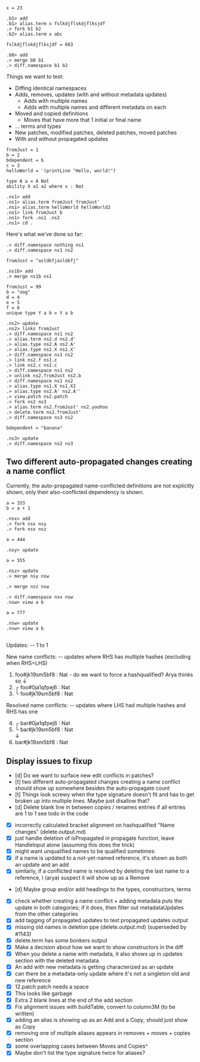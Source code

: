 
```unison:hide
x = 23
```

```ucm
.b1> add
.b1> alias.term x fslkdjflskdjflksjdf
.> fork b1 b2
.b2> alias.term x abc
```
```unison:hide
fslkdjflskdjflksjdf = 663
```
```ucm
.b0> add
.> merge b0 b1
.> diff.namespace b1 b2
```
Things we want to test:

* Diffing identical namespaces
* Adds, removes, updates (with and without metadata updates)
  * Adds with multiple names
  * Adds with multiple names and different metadata on each
* Moved and copied definitions
  * Moves that have more that 1 initial or final name
* ... terms and types
* New patches, modified patches, deleted patches, moved patches
* With and without propagated updates

```unison:hide
fromJust = 1
b = 2
bdependent = b
c = 3
helloWorld = '(printLine "Hello, world!")

type A a = A Nat
ability X a1 a2 where x : Nat
```

```ucm
.ns1> add
.ns1> alias.term fromJust fromJust'
.ns1> alias.term helloWorld helloWorld2
.ns1> link fromJust b
.ns1> fork .ns1 .ns2
.ns1> cd .
```
Here's what we've done so far:
```ucm
.> diff.namespace nothing ns1
.> diff.namespace ns1 ns2
```

```unison:hide
fromJust = "asldkfjasldkfj"
```

```ucm
.ns1b> add
.> merge ns1b ns1
```

```unison:hide
fromJust = 99
b = "oog"
d = 4
e = 5
f = 6
unique type Y a b = Y a b
```

```ucm
.ns2> update
.ns2> links fromJust
.> diff.namespace ns1 ns2
.> alias.term ns2.d ns2.d'
.> alias.type ns2.A ns2.A'
.> alias.type ns2.X ns2.X'
.> diff.namespace ns1 ns2
.> link ns2.f ns1.c
.> link ns2.c ns2.c
.> diff.namespace ns1 ns2
.> unlink ns2.fromJust ns2.b
.> diff.namespace ns1 ns2
.> alias.type ns1.X ns1.X2
.> alias.type ns2.A' ns2.A''
.> view.patch ns2.patch
.> fork ns2 ns3
.> alias.term ns2.fromJust' ns2.yoohoo
.> delete.term ns2.fromJust'
.> diff.namespace ns3 ns2
```
```unison:hide
bdependent = "banana"
```
```ucm
.ns3> update
.> diff.namespace ns2 ns3
```


## Two different auto-propagated changes creating a name conflict
Currently, the auto-propagated name-conflicted definitions are not explicitly
shown, only their also-conflicted dependency is shown.
```unison:hide
a = 333
b = a + 1
```
```ucm
.nsx> add
.> fork nsx nsy
.> fork nsx nsz
```
```unison:hide
a = 444
```
```ucm
.nsy> update
```
```unison:hide
a = 555
```
```ucm
.nsz> update
.> merge nsy nsw
```
```ucm:error
.> merge nsz nsw
```
```ucm
.> diff.namespace nsx nsw
.nsw> view a b
```
```unison
a = 777
```

```ucm:error
.nsw> update
.nsw> view a b
```

##

Updates:  -- 1 to 1

New name conflicts: -- updates where RHS has multiple hashes (excluding when RHS=LHS)

  1. foo#jk19sm5bf8 : Nat - do we want to force a hashqualified? Arya thinks so
     ↓
  2. ┌ foo#0ja1qfpej6 : Nat
  3. └ foo#jk19sm5bf8 : Nat  

Resolved name conflicts: -- updates where LHS had multiple hashes and RHS has one

  4. ┌ bar#0ja1qfpej6 : Nat
  5. └ bar#jk19sm5bf8 : Nat  
     ↓
  6. bar#jk19sm5bf8 : Nat  

## Display issues to fixup

- [d] Do we want to surface new edit conflicts in patches?
- [t] two different auto-propagated changes creating a name conflict should show
      up somewhere besides the auto-propagate count
- [t] Things look screwy when the type signature doesn't fit and has to get broken
      up into multiple lines. Maybe just disallow that?
- [d] Delete blank line in between copies / renames entries if all entries are 1 to 1
      see todo in the code
- [x] incorrectly calculated bracket alignment on hashqualified "Name changes"  (delete.output.md)
- [x] just handle deletion of isPropagated in propagate function, leave HandleInput alone (assuming this does the trick)
- [x] might want unqualified names to be qualified sometimes:
- [x] if a name is updated to a not-yet-named reference, it's shown as both an update and an add
- [x] similarly, if a conflicted name is resolved by deleting the last name to
      a reference, I (arya) suspect it will show up as a Remove
- [d] Maybe group and/or add headings to the types, constructors, terms
- [x] check whether creating a name conflict + adding metadata puts the update
      in both categories; if it does, then filter out metadataUpdates from the
      other categories
- [x] add tagging of propagated updates to test propagated updates output
- [x] missing old names in deletion ppe (delete.output.md)  (superseded by \#1143)
- [x] delete.term has some bonkers output
- [x] Make a decision about how we want to show constructors in the diff
- [x] When you delete a name with metadata, it also shows up in updates section
      with the deleted metadata.
- [x] An add with new metadata is getting characterized as an update
- [x] can there be a metadata-only update where it's not a singleton old and new reference
- [x] 12.patch patch needs a space
- [x] This looks like garbage
- [x] Extra 2 blank lines at the end of the add section
- [x] Fix alignment issues with buildTable, convert to column3M (to be written)
- [x] adding an alias is showing up as an Add and a Copy; should just show as Copy
- [x] removing one of multiple aliases appears in removes + moves + copies section
- [x] some overlapping cases between Moves and Copies^
- [x] Maybe don't list the type signature twice for aliases?

